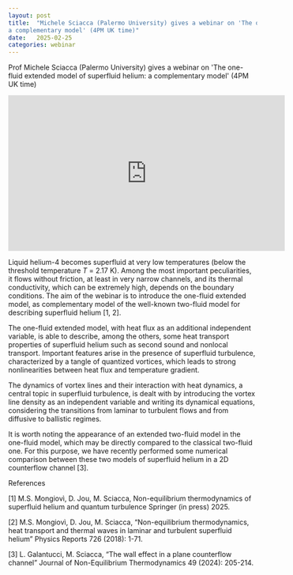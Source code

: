 ```yaml
---
layout: post
title:  "Michele Sciacca (Palermo University) gives a webinar on 'The one-fluid extended model of superfluid helium:
a complementary model' (4PM UK time)"
date:   2025-02-25
categories: webinar
---
```

Prof Michele Sciacca (Palermo University) gives a webinar on 'The one-fluid extended model of superfluid helium:
a complementary model' (4PM UK time)


<iframe width="560" height="315" src="https://www.youtube.com/embed/clklp9G1-SY" title="YouTube video player" frameborder="0" allow="accelerometer; autoplay; clipboard-write; encrypted-media; gyroscope; picture-in-picture; web-share" allowfullscreen></iframe>


Liquid helium-4 becomes superfluid at very low temperatures (below the threshold temperature <i>T</i> = 2.17 K). Among the most important peculiarities, it flows without friction, at least
in very narrow channels, and its thermal conductivity, which can be extremely high, depends
on the boundary conditions. The aim of the webinar is to introduce the one-fluid extended
model, as complementary model of the well-known two-fluid model for describing superfluid
helium [1, 2].

The one-fluid extended model, with heat flux as an additional independent variable, is able
to describe, among the others, some heat transport properties of superfluid helium such as
second sound and nonlocal transport. Important features arise in the presence of superfluid
turbulence, characterized by a tangle of quantized vortices, which leads to strong nonlinearities
between heat flux and temperature gradient.

The dynamics of vortex lines and their interaction with heat dynamics, a central topic in
superfluid turbulence, is dealt with by introducing the vortex line density as an independent
variable and writing its dynamical equations, considering the transitions from laminar to
turbulent flows and from diffusive to ballistic regimes.

It is worth noting the appearance of an extended two-fluid model in the one-fluid model,
which may be directly compared to the classical two-fluid one. For this purpose, we have
recently performed some numerical comparison between these two models of superfluid helium
in a 2D counterflow channel [3].

References

[1] M.S. Mongiovi&#768;, D. Jou, M. Sciacca, Non-equilibrium thermodynamics of superfluid helium
and quantum turbulence Springer (in press) 2025.

[2] M.S. Mongiovi&#768;, D. Jou, M. Sciacca, “Non-equilibrium thermodynamics, heat transport
and thermal waves in laminar and turbulent superfluid helium” Physics Reports 726
(2018): 1-71.

[3] L. Galantucci, M. Sciacca, “The wall effect in a plane counterflow channel” Journal of
Non-Equilibrium Thermodynamics 49 (2024): 205-214.
